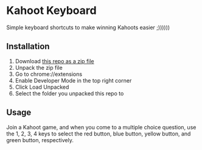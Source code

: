 # Kahoot Keyboard

Simple keyboard shortcuts to make winning Kahoots easier ;))))))

## Installation

1. Download [this repo as a zip file](https://github.com/ethansocal/Kahoot-Keyboard/archive/refs/heads/master.zip)
2. Unpack the zip file
3. Go to chrome://extensions
4. Enable Developer Mode in the top right corner
5. Click Load Unpacked
6. Select the folder you unpacked this repo to

## Usage

Join a Kahoot game, and when you come to a multiple choice question, use the 1, 2, 3, 4 keys to select the red button, blue button, yellow button, and green button, respectively.
